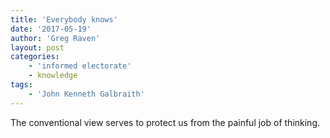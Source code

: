 ```yaml
---
title: 'Everybody knows'
date: '2017-05-19'
author: 'Greg Raven'
layout: post
categories:
    - 'informed electorate'
    - knowledge
tags:
    - 'John Kenneth Galbraith'
---
```


The conventional view serves to protect us from the painful job of thinking.